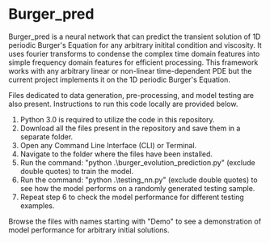 # Burger_pred
Burger_pred is a neural network that can predict the transient solution of 1D periodic Burger's Equation for any arbitrary initital condition and viscosity. It uses fourier transforms to condense the complex time domain features into simple frequency domain features for efficient processing. This framework works with any arbitrary linear or non-linear time-dependent PDE but the current project implements it on the 1D periodic Burger's Equation.

Files dedicated to data generation, pre-processing, and model testing are also present. Instructions to run this code locally are provided below.

1. Python 3.0 is required to utilize the code in this repository.
2. Download all the files present in the repository and save them in a separate folder.
3. Open any Command Line Interface (CLI) or Terminal.
4. Navigate to the folder where the files have been installed.
5. Run the command: "python .\burger_evolution_prediction.py" (exclude double quotes) to train the model.
6. Run the command: "python .\testing_nn.py" (exclude double quotes) to see how the model performs on a randomly generated testing sample.
7. Repeat step 6 to check the model performance for different testing examples.

Browse the files with names starting with "Demo" to see a demonstration of model performance for arbitrary initial solutions.

